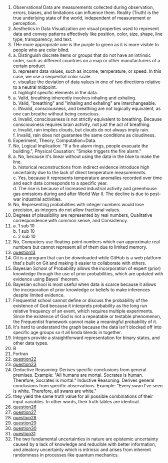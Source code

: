 1. Observational Data are measurements collected during observation, errors, biases, and limitations can influence them. Reality (Truth) is the true underlying state of the world, independent of measurement or perception.
2. Aesthetics in Data Visualization are visual properties used to represent data and convey patterns effectively like position, color, size, shape, line type, transparency, and text.
3. THe more appropriate one is the purple to green as it is more visible to people who are color blind.
4. a.  Distinguish discrete items or groups that do not have an intrinsic order, such as different countries on a map or other manufacturers of a certain product  
   b. represent data values, such as income, temperature, or speed. In this case, we use a sequential color scale.  
   c.  visualize the deviation of data values in one of two directions relative to a neutral midpoint.  
   d. highlight specific elements in the data.  
5. a. Valid, breathing inherently involves inhaling and exhaling.  
   b. Valid, "breathing" and "inhaling and exhaling" are interchangeable.  
   c. INvalid, consciousness, and breathing are not logically equivalent, as one can breathe without being conscious.  
   d. Invalid, consciousness is not strictly equivalent to breathing. Because consciousness requires brain activity, not just the act of breathing.  
   e. Invalid, rain implies clouds, but clouds do not always imply rain.  
   f. Invalid, rain does not guarantee the same conditions as cloudiness.  
6. Experiment, Theory, Computation+Data.  
7. No, Logical Implication: "If a fire alarm rings, people evacuate the building.", Physical Causation: "Smoke triggers the fire alarm."  
8. a. No, because it's linear without using the data in the blue to make the line.  
   b. historical reconstructions from indirect evidence introduce high uncertainty due to the lack of direct temperature measurements.  
   c. Yes, because it represents temperature anomalies recorded over time and each data corresponds to a specific year.  
   d. The rise is because of increased industrial activity and greenhouse gas emissions during and after World War II. The decline is due to post-war industrial activities.  
9. No, Representing probabilities with integer numbers would lose precision, as integers do not allow fractional values.  
10. Degrees of plausibility are represented by real numbers, Qualitative correspondence with common sense, and Consistency.  
11. a. 1 sub 10  
    b. 1 sub 10  
    c. 2 sub 10  
12. No, Computers use floating-point numbers which can approximate real numbers but cannot represent all of them due to limited memory.  
13. [question13](questions.jpeg)  
14. Git is a program that can be downloaded while GitHub is a web platform that's built on Git and making it easier to collaborate with others.  
15. Bayesian School of Probability allows the incorporation of expert (prior) knowledge through the use of prior probabilities, which are updated with evidence using Bayes' theorem.  
16. Bayesian school is most useful when data is scarce because it allows the incorporation of prior knowledge or beliefs to make inferences despite limited evidence.  
17. Frequentist school cannot define or discuss the probability of the existence of God because it interprets probability as the long run relative frequency of an event, which requires multiple experiments. Since the existence of God is not a repeatable or testable phenomenon, the Frequentist framework cannot make a meaningful probability of it.  
18. It's hard to understand the graph because the data isn't blocked off into specific age groups so it all kinda blends in together.
19. Integers provide a straightforward representation for binary states, and other data types.
20. B
21. Fortran
22. [question22](questions2.jpeg)
23. [question23](questions2.jpeg)
24. Deductive Reasoning: Derives specific conclusions from general premises. Example: "All humans are mortal. Socrates is human. Therefore, Socrates is mortal." Inductive Reasoning: Derives general conclusions from specific observations. Example: "Every swan I’ve seen is white. Therefore, all swans are white."
25. they yield the same truth value for all possible combinations of their input variables. In other words, their truth tables are identical.
26. [question26](questions2.jpeg)
27. [question27](questions2.jpeg)
28. [question28](questions2.jpeg)
29. [question29](questions2.jpeg)
30. [question30](questions2.jpeg)
31. [question31](questions2.jpeg)
32. The two fundamental uncertainties in nature are epistemic uncertainty caused by a lack of knowledge and reducible with better information, and aleatory uncertainty which is intrinsic and arises from inherent randomness in processes like quantum mechanics.




